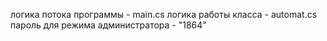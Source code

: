 логика потока программы - main.cs
логика работы класса - automat.cs
пароль для режима администратора - "1864"
